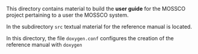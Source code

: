 <!--
SPDX-FileCopyrightText 2021-2022 Helmholtz-Zentrum Hereon
SPDX-FileCopyrightText 2013-2021 Helmholtz-Zentrum Geesthacht
SPDX-License-Identifier: CC0-1.0
SPDX-FileContributor Carsten Lemmen <carsten.lemmen@hereon.de
-->

This directory contains material to build the **user guide**
 for the MOSSCO project pertaining to a user the MOSSCO system. 

In the subdirectory `src` textual material for the reference manual
is located.

In this directory, the file `doxygen.conf` configures the creation
of the reference manual with `doxygen`

